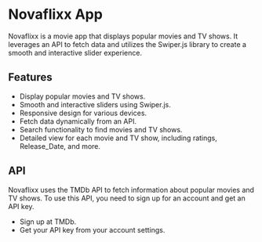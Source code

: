 # Novaflixx App

Novaflixx is a movie app that displays popular movies and TV shows. It leverages an API to fetch data and utilizes the Swiper.js library to create a smooth and interactive slider experience.

## Features
- Display popular movies and TV shows.
- Smooth and interactive sliders using Swiper.js.
- Responsive design for various devices.
- Fetch data dynamically from an API.
- Search functionality to find movies and TV shows.
- Detailed view for each movie and TV show, including ratings, Release_Date, and more.

## API
Novaflixx uses the TMDb API to fetch information about popular movies and TV shows. To use this API, you need to sign up for an account and get an API key.
- Sign up at TMDb.
- Get your API key from your account settings.
